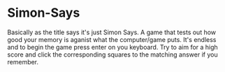 # Simon-Says
Basically as the title says it's just Simon Says. A game that tests out how good your memory is aganist what the computer/game puts. It's endless and to begin the game press enter on you keyboard.
Try to aim for a high score and click the corresponding squares to the matching answer if you remember. 
